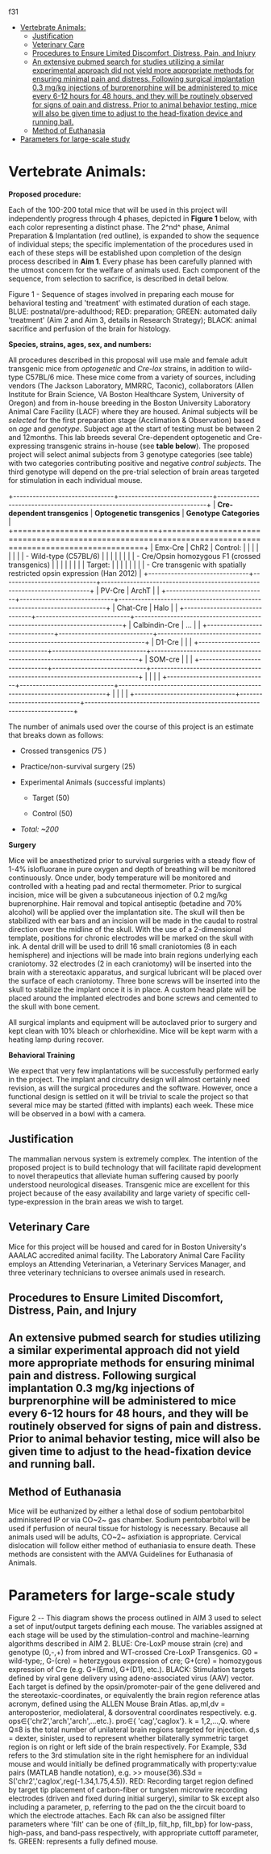 <!-- START doctoc generated TOC please keep comment here to allow auto update -->
<!-- DON'T EDIT THIS SECTION, INSTEAD RE-RUN doctoc TO UPDATE -->
f31

- [Vertebrate Animals:](#vertebrate-animals)
  - [Justification](#justification)
  - [Veterinary Care](#veterinary-care)
  - [Procedures to Ensure Limited Discomfort, Distress, Pain, and Injury](#procedures-to-ensure-limited-discomfort-distress-pain-and-injury)
  - [An extensive pubmed search for studies utilizing a similar experimental approach did not yield more appropriate methods for ensuring minimal pain and distress. Following surgical implantation 0.3 mg/kg injections of burprenorphine will be administered to mice every 6-12 hours for 48 hours, and they will be routinely observed for signs of pain and distress. Prior to animal behavior testing, mice will also be given time to adjust to the head-fixation device and running ball.](#an-extensive-pubmed-search-for-studies-utilizing-a-similar-experimental-approach-did-not-yield-more-appropriate-methods-for-ensuring-minimal-pain-and-distress-following-surgical-implantation-03-mgkg-injections-of-burprenorphine-will-be-administered-to-mice-every-6-12-hours-for-48-hours-and-they-will-be-routinely-observed-for-signs-of-pain-and-distress-prior-to-animal-behavior-testing-mice-will-also-be-given-time-to-adjust-to-the-head-fixation-device-and-running-ball)
  - [Method of Euthanasia](#method-of-euthanasia)
- [Parameters for large-scale study](#parameters-for-large-scale-study)

<!-- END doctoc generated TOC please keep comment here to allow auto update -->

# Vertebrate Animals:

**Proposed procedure:**

Each of the 100-200 total mice that will be used in this project will independently progress through 4 phases, depicted in **Figure 1** below, with each color representing a distinct phase. The 2^nd^ phase, Animal Preparation & Implantation (red outline), is expanded to show the sequence of individual steps; the specific implementation of the procedures used in each of these steps will be established upon completion of the design process described in **Aim 1**. Every phase has been carefully planned with the utmost concern for the welfare of animals used. Each component of the sequence, from selection to sacrifice, is described in detail below.

Figure 1 - Sequence of stages involved in preparing each mouse for behavioral testing and \'treatment\' with estimated duration of each stage. BLUE: postnatal/pre-adulthood; RED: preparation; GREEN: automated daily 'treatment' (Aim 2 and Aim 3, details in Research Strategy); BLACK: animal sacrifice and perfusion of the brain for histology.

**Species, strains, ages, sex, and numbers:**

All procedures described in this proposal will use male and female adult transgenic mice from *optogenetic* and *Cre-lox* strains, in addition to wild-type C57BL/6 mice. These mice come from a variety of sources, including vendors (The Jackson Laboratory, MMRRC, Taconic), collaborators (Allen Institute for Brain Science, VA Boston Healthcare System, University of Oregon) and from in-house breeding in the Boston University Laboratory Animal Care Facility (LACF) where they are housed. Animal subjects will be *selected* for the first preparation stage (Acclimation & Observation) based on *age* and *genotype*. Subject age at the start of testing must be between 2 and 12months. This lab breeds several Cre-dependent optogenetic and Cre-expressing transgenic strains in-house (see **table below**). The proposed project will select animal subjects from 3 genotype categories (see table) with two categories contributing positive and negative *control subjects*. The third genotype will depend on the pre-trial selection of brain areas targeted for stimulation in each individual mouse.

+-------------------------------+-----------------------------+--------------------------------------------------------------------------+
| **Cre-dependent transgenics** | **Optogenetic transgenics** | **Genotype Categories**                                                  |
+===============================+=============================+==========================================================================+
| Emx-Cre                       | ChR2                        | Control:                                                                 |
|                               |                             |                                                                          |
|                               |                             | -   Wild-type (C57BL/6)                                                  |
|                               |                             |                                                                          |
|                               |                             | -   Cre/Opsin homozygous F1 (crossed transgenics)                        |
|                               |                             |                                                                          |
|                               |                             | Target:                                                                  |
|                               |                             |                                                                          |
|                               |                             | -   Cre transgenic with spatially restricted opsin expression (Han 2012) |
+-------------------------------+-----------------------------+--------------------------------------------------------------------------+
| PV-Cre                        | ArchT                       |                                                                          |
+-------------------------------+-----------------------------+--------------------------------------------------------------------------+
| Chat-Cre                      | Halo                        |                                                                          |
+-------------------------------+-----------------------------+--------------------------------------------------------------------------+
| Calbindin-Cre                 | ...                         |                                                                          |
+-------------------------------+-----------------------------+--------------------------------------------------------------------------+
| D1-Cre                        |                             |                                                                          |
+-------------------------------+-----------------------------+--------------------------------------------------------------------------+
| SOM-cre                       |                             |                                                                          |
+-------------------------------+-----------------------------+--------------------------------------------------------------------------+
|                               |                             |                                                                          |
+-------------------------------+-----------------------------+--------------------------------------------------------------------------+
|                               |                             |                                                                          |
+-------------------------------+-----------------------------+--------------------------------------------------------------------------+

The number of animals used over the course of this project is an estimate that breaks down as follows:

-   Crossed transgenics (75 )

-   Practice/non-survival surgery (25)

-   Experimental Animals (successful implants)

    -   Target (50)

    -   Control (50)

-   *Total: \~200*

**Surgery**

Mice will be anaesthetized prior to survival surgeries with a steady flow of 1-4% islofluorane in pure oxygen and depth of breathing will be monitored continuously. Once under, body temperature will be monitored and controlled with a heating pad and rectal thermometer. Prior to surgical incision, mice will be given a subcutaneous injection of 0.2 mg/kg buprenorphine. Hair removal and topical antiseptic (betadine and 70% alcohol) will be applied over the implantation site. The skull will then be stabilized with ear bars and an incision will be made in the caudal to rostral direction over the midline of the skull. With the use of a 2-dimensional template, positions for chronic electrodes will be marked on the skull with ink. A dental drill will be used to drill 16 small craniotomies (8 in each hemisphere) and injections will be made into brain regions underlying each craniotomy. 32 electrodes (2 in each craniotomy) will be inserted into the brain with a stereotaxic apparatus, and surgical lubricant will be placed over the surface of each craniotomy. Three bone screws will be inserted into the skull to stabilize the implant once it is in place. A custom head plate will be placed around the implanted electrodes and bone screws and cemented to the skull with bone cement.

All surgical implants and equipment will be autoclaved prior to surgery and kept clean with 10% bleach or chlorhexidine. Mice will be kept warm with a heating lamp during recover.

**Behavioral Training**

We expect that very few implantations will be successfully performed early in the project. The implant and circuitry design will almost certainly need revision, as will the surgical procedures and the software. However, once a functional design is settled on it will be trivial to scale the project so that several mice may be started (fitted with implants) each week. These mice will be observed in a bowl with a camera.

## Justification

The mammalian nervous system is extremely complex. The intention of the proposed project is to build technology that will facilitate rapid development to novel therapeutics that alleviate human suffering caused by poorly understood neurological diseases. Transgenic mice are excellent for this project because of the easy availability and large variety of specific cell-type-expression in the brain areas we wish to target.

## Veterinary Care

Mice for this project will be housed and cared for in Boston University's AAALAC accredited animal facility. The Laboratory Animal Care Facility employs an Attending Veterinarian, a Veterinary Services Manager, and three veterinary technicians to oversee animals used in research.

## Procedures to Ensure Limited Discomfort, Distress, Pain, and Injury

## An extensive pubmed search for studies utilizing a similar experimental approach did not yield more appropriate methods for ensuring minimal pain and distress. Following surgical implantation 0.3 mg/kg injections of burprenorphine will be administered to mice every 6-12 hours for 48 hours, and they will be routinely observed for signs of pain and distress. Prior to animal behavior testing, mice will also be given time to adjust to the head-fixation device and running ball.

## Method of Euthanasia

Mice will be euthanized by either a lethal dose of sodium pentobarbitol administered IP or via CO~2~ gas chamber. Sodium pentobarbitol will be used if perfusion of neural tissue for histology is necessary. Because all animals used will be adults, CO~2~ asfixiation is appropriate. Cervical dislocation will follow either method of euthaniasia to ensure death. These methods are consistent with the AMVA Guidelines for Euthanasia of Animals.

# Parameters for large-scale study

Figure 2 -- This diagram shows the process outlined in AIM 3 used to select a set of input/output targets defining each mouse. The variables assigned at each stage will be used by the stimulation-control and machine-learning algorithms described in AIM 2. BLUE: Cre-LoxP mouse strain (cre) and genotype (0,-,+) from inbred and WT-crossed Cre-LoxP Transgenics. G0 = wild-type;, G-(cre) = heterzygous expression of cre; G+(cre) = homozygous expression of Cre (e.g. G+(Emx), G+(D1), etc.). BLACK: Stimulation targets defined by viral gene delivery using adeno-associated virus (AAV) vector. Each target is defined by the opsin/promoter-pair of the gene delivered and the stereotaxic-coordinates, or equivalently the brain region reference atlas acronym, defined using the ALLEN Mouse Brain Atlas. ap,ml,dv = anteroposterior, mediolateral, & dorsoventral coordinates respectively. e.g. ops∈{'chr2','arch','arch',...etc.}. pro∈{ 'cag','caglox'}. k = 1,2,...,Q. where Q≤8 is the total number of unilateral brain regions targeted for injection. d,s = dexter, sinister, used to represent whether bilaterally symmetric target region is on right or left side of the brain respectively. For Example, S3d refers to the 3rd stimulation site in the right hemisphere for an individual mouse and would initially be defined programmatically with property:value pairs (MATLAB handle notation), e.g. \>\> mouse(36).S3d = S('chr2','caglox',reg(-1.34,1.75,4.5)). RED: Recording target region defined by target tip placement of carbon-fiber or tungsten microwire recording electrodes (driven and fixed during initial surgery), similar to Sk except also including a parameter, p, referring to the pad on the the circuit board to which the electrode attaches. Each Rk can also be assigned filter parameters where 'filt' can be one of {filt\_lp, filt\_hp, filt\_bp} for low-pass, high-pass, and band-pass respectively, with appropriate cuttoff parameter, fs. GREEN: represents a fully defined mouse.
